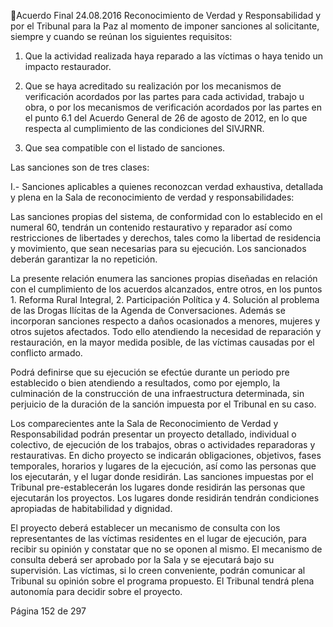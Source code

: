 Acuerdo Final 
24.08.2016 
Reconocimiento  de  Verdad  y  Responsabilidad  y  por  el  Tribunal  para  la  Paz  al  momento  de  imponer 
sanciones al solicitante, siempre y cuando se reúnan los siguientes requisitos:  
 
1. Que la actividad realizada haya reparado a las víctimas o haya tenido un impacto restaurador. 
 
2. Que se haya acreditado su realización por los mecanismos de verificación acordados por las partes 
para cada actividad, trabajo u obra, o por los mecanismos de verificación acordados por las partes 
en el punto 6.1 del Acuerdo General de 26 de agosto de 2012, en lo que respecta al cumplimiento 
de las condiciones del SIVJRNR. 
 
3. Que sea compatible con el listado de sanciones.  
 
Las sanciones son de tres clases: 
 
I.- Sanciones aplicables a quienes reconozcan verdad exhaustiva, detallada y plena en la Sala de 
reconocimiento de verdad y responsabilidades: 
 
Las  sanciones  propias  del  sistema,  de  conformidad  con  lo  establecido  en  el  numeral  60,  tendrán  un 
contenido restaurativo y reparador así como restricciones de libertades y derechos, tales como la libertad 
de residencia y movimiento, que sean necesarias para su ejecución. Los sancionados deberán garantizar 
la no repetición. 
 
La  presente  relación  enumera  las  sanciones  propias  diseñadas  en  relación  con  el  cumplimiento  de  los 
acuerdos alcanzados, entre otros, en los puntos 1. Reforma Rural Integral, 2. Participación Política y 4. 
Solución  al  problema  de  las  Drogas  Ilícitas  de  la  Agenda  de  Conversaciones.  Además  se  incorporan 
sanciones  respecto  a  daños  ocasionados  a  menores,  mujeres  y  otros  sujetos  afectados.  Todo  ello 
atendiendo  la  necesidad  de  reparación  y  restauración,  en  la  mayor  medida  posible,  de  las  víctimas 
causadas por el conflicto armado. 
 
Podrá  definirse  que  su  ejecución  se  efectúe  durante  un  periodo  pre  establecido  o  bien  atendiendo  a 
resultados, como por ejemplo, la culminación de la construcción de una infraestructura determinada, sin 
perjuicio de la duración de la sanción impuesta por el Tribunal en su caso.  
 
Los comparecientes ante la Sala de Reconocimiento de Verdad y Responsabilidad podrán presentar un 
proyecto detallado, individual o colectivo, de ejecución de los trabajos, obras o actividades reparadoras y 
restaurativas. En dicho proyecto se indicarán obligaciones, objetivos, fases temporales, horarios y lugares 
de  la  ejecución,  así  como  las  personas  que  los  ejecutarán,  y  el  lugar  donde  residirán.  Las  sanciones 
impuestas por el Tribunal pre-establecerán los lugares donde residirán las personas que ejecutarán los 
proyectos. Los lugares donde residirán tendrán condiciones apropiadas de habitabilidad y dignidad.   
 
El proyecto deberá establecer un mecanismo de consulta con los representantes de las víctimas residentes 
en el lugar de ejecución, para recibir su opinión y constatar que no se oponen al mismo. El mecanismo de 
consulta  deberá  ser  aprobado  por  la  Sala  y  se  ejecutará  bajo  su  supervisión.    Las  víctimas,  si  lo  creen 
conveniente, podrán comunicar al Tribunal su opinión sobre el programa propuesto. El Tribunal tendrá 
plena autonomía para decidir sobre el proyecto.   
 
Página 152 de 297 
 

